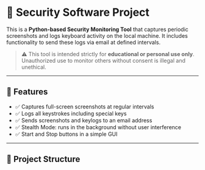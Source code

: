 # 🔐 Security Software Project

This is a **Python-based Security Monitoring Tool** that captures periodic screenshots and logs keyboard activity on the local machine. It includes functionality to send these logs via email at defined intervals.

> ⚠️ This tool is intended strictly for **educational or personal use only**. Unauthorized use to monitor others without consent is illegal and unethical.

---

## 🚀 Features

- ✅ Captures full-screen screenshots at regular intervals
- ✅ Logs all keystrokes including special keys
- ✅ Sends screenshots and keylogs to an email address
- ✅ Stealth Mode: runs in the background without user interference
- ✅ Start and Stop buttons in a simple GUI

---

## 📂 Project Structure

